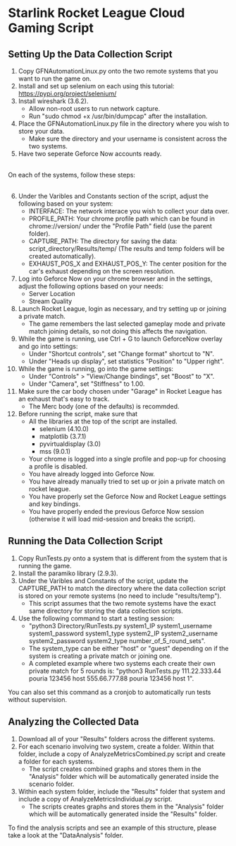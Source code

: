 # Starlink Rocket League Cloud Gaming Script

## Setting Up the Data Collection Script
1. Copy GFNAutomationLinux.py onto the two remote systems that you want to run the game on. 
2. Install and set up selenium on each using this tutorial: https://pypi.org/project/selenium/
3. Install wireshark (3.6.2).
   - Allow non-root users to run network capture.
   - Run "sudo chmod +x /usr/bin/dumpcap" after the installation.
4. Place the GFNAutomationLinux.py file in the directory where you wish to store your data.
   - Make sure the directory and your username is consistent across the two systems.
5. Have two seperate Geforce Now accounts ready.

<br> On each of the systems, follow these steps: <br> <br>

6. Under the Varibles and Constants section of the script, adjust the following based on your system:
   - INTERFACE: The network interace you wish to collect your data over.
   - PROFILE_PATH: Your chrome profile path which can be found in chrome://version/ under the "Profile Path" field (use the parent folder).
   - CAPTURE_PATH: The directory for saving the data: script_directory/Results/temp/ (The results and temp folders will be created automatically).
   - EXHAUST_POS_X and EXHAUST_POS_Y: The center position for the car's exhaust depending on the screen resolution.
7. Log into Geforce Now on your chrome browser and in the settings, adjust the following options based on your needs:
   - Server Location
   - Stream Quality
8. Launch Rocket League, login as necessary, and try setting up or joining a private match.
   - The game remembers the last selected gameplay mode and private match joining details, so not doing this  affects the navigation.
9. While the game is running, use Ctrl + G to launch GeforceNow overlay and go into settings:
   - Under "Shortcut controls", set "Change format" shortcut to "N".
   - Under "Heads up display", set statistics "Position" to "Upper right".
10. While the game is running, go into the game settings:
    - Under "Controls" > "View/Change bindings", set "Boost" to "X".
    - Under "Camera", set "Stiffness" to 1.00.
11. Make sure the car body chosen under "Garage" in Rocket League has an exhaust that's easy to track.
    - The Merc body (one of the defaults) is recommded.   
12. Before running the script, make sure that
    - All the libraries at the top of the script are installed.
       - selenium (4.10.0)
       - matplotlib (3.7.1)
       - pyvirtualdisplay (3.0)
       - mss (9.0.1)
    - Your chrome is logged into a single profile and pop-up for choosing a profile is disabled.
    - You have already logged into Geforce Now.
    - You have already manually tried to set up or join a private match on rocket league.
    - You have properly set the Geforce Now and Rocket League settings and key bindings.
    - You have properly ended the previous Geforce Now session (otherwise it will load mid-session and breaks the script).
  
## Running the Data Collection Script
1. Copy RunTests.py onto a system that is different from the system that is running the game.
2. Install the paramiko library (2.9.3).
3. Under the Varibles and Constants of the script, update the CAPTURE_PATH to match the directory where the data collection script is stored on your remote systems (no need to include "results/temp").
   - This script assumes that the two remote systems have the exact same directory for storing the data collection scripts.
4. Use the following command to start a testing session:
   - "python3 Directory/RunTests.py system1_IP system1_username system1_password system1_type system2_IP system2_username system2_password system2_type number_of_5_round_sets".
   - The system_type can be either "host" or "guest" depending on if the system is creating a private match or joining one.
   - A completed example where two systems each create their own private match for 5 rounds is: "python3 RunTests.py 111.22.333.44 pouria 123456 host 555.66.777.88 pouria 123456 host 1".

You can also set this command as a cronjob to automatically run tests without supervision.

## Analyzing the Collected Data
1. Download all of your "Results" folders across the different systems.
2. For each scenario involving two system, create a folder. Within that folder, include a copy of  AnalyzeMetricsCombined.py script and create a folder for each systems.
   - The script creates combined graphs and stores them in the "Analysis" folder which will be automatically generated inside the scenario folder.
3. Within each system folder, include the "Results" folder that system and include a copy of AnalyzeMetricsIndividual.py script.
   - The scripts creates graphs and stores them in the "Analysis" folder which will be automatically generated inside the "Results" folder.
  
To find the analysis scripts and see an example of this structure, please take a look at the "DataAnalysis" folder.
  
   

